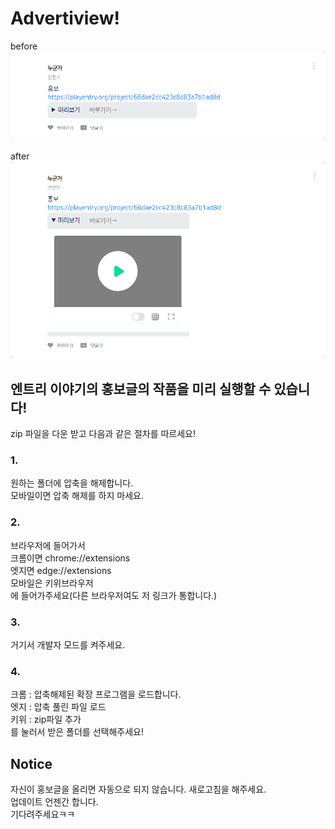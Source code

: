 # Advertiview!

before
![before](./img/before.png)

after
![after](./img/after.png)

## 엔트리 이야기의 홍보글의 작품을 미리 실행할 수 있습니다!

zip 파일을 다운 받고 다음과 같은 절차를 따르세요!

### 1.

원하는 폴더에 압축을 해제합니다.  
모바일이면 압축 해제를 하지 마세요.

### 2.

브라우저에 들어가서  
크롬이면 chrome://extensions  
엣지면 edge://extensions  
모바일은 키위브라우저  
에 들어가주세요(다른 브라우저여도 저 링크가 통합니다.)

### 3.

거기서 개발자 모드를 켜주세요.

### 4.

크롬 : 압축해제된 확장 프로그램을 로드합니다.  
엣지 : 압축 풀린 파일 로드  
키위 : zip파일 추가  
를 눌러서 받은 폴더를 선택해주세요!

## Notice

자신이 홍보글을 올리면 자동으로 되지 않습니다. 새로고침을 해주세요.  
업데이트 언젠간 합니다.  
기다려주세요ㅋㅋ
